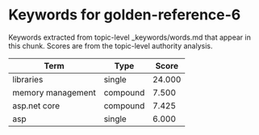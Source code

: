 # Keywords for golden-reference-6

Keywords extracted from topic-level _keywords/words.md that appear in this chunk.
Scores are from the topic-level authority analysis.

| Term | Type | Score |
|------|------|-------|
| libraries | single | 24.000 |
| memory management | compound | 7.500 |
| asp.net core | compound | 7.425 |
| asp | single | 6.000 |
